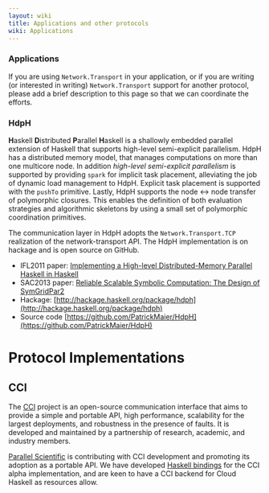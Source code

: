 ```yaml
---
layout: wiki
title: Applications and other protocols
wiki: Applications
---
```


### Applications

If you are using `Network.Transport` in your application, or if you are writing (or interested in writing) `Network.Transport` support for another protocol, please add a brief description to this page so that we can coordinate the efforts.

### HdpH

**H**askell **D**istributed **P**arallel **H**askell is a shallowly
  embedded parallel extension of Haskell that supports high-level
  semi-explicit parallelism. HdpH has a distributed memory model, that
  manages computations on more than one multicore node. In addition
  _high-level semi-explicit parallelism_ is supported by providing
  `spark` for implicit task placement, alleviating the job of dynamic
  load management to HdpH. Explicit task placement is supported with
  the `pushTo` primitive. Lastly, HdpH supports the node <-> node
  transfer of polymorphic closures. This enables the definition of
  both evaluation strategies and algorithmic skeletons by using a
  small set of polymorphic coordination primitives.

The communication layer in HdpH adopts the `Network.Transport.TCP`
realization of the network-transport API. The HdpH implementation is
on hackage and is open source on GitHub.

* IFL2011 paper: [Implementing a High-level Distributed-Memory Parallel Haskell in Haskell](http://www.macs.hw.ac.uk/~pm175/papers/Maier_Trinder_IFL2011_XT.pdf)
* SAC2013 paper: [Reliable Scalable Symbolic Computation: The Design of SymGridPar2](http://www.macs.hw.ac.uk/~rs46/papers/sac2013/Maier_Stewart_Trinder_SAC2013.pdf)
* Hackage: [http://hackage.haskell.org/package/hdph](http://hackage.haskell.org/package/hdph)
* Source code [https://github.com/PatrickMaier/HdpH](https://github.com/PatrickMaier/HdpH)

# Protocol Implementations

## CCI

The [CCI](http://cci-forum.com) project is an open-source communication interface that aims to
provide a simple and portable API, high performance, scalability for
the largest deployments, and robustness in the presence of faults. It
is developed and maintained by a partnership of research, academic,
and industry members.

[Parallel Scientific](http://www.parsci.com) is contributing with CCI development and promoting
its adoption as a portable API. We have developed [Haskell bindings](https://www.assembla.com/code/cci-haskell/git/nodes) for
the CCI alpha implementation, and are keen to have a CCI backend for
Cloud Haskell as resources allow.

